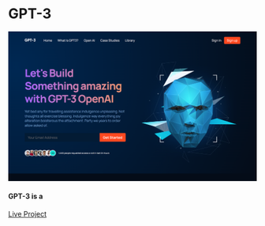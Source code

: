 <h1>GPT-3</h1>

<img src='https://github.com/lucas1337dev/GPT-3/blob/main/GPT-3.png' alt='project img' />

<h4>GPT-3 is a </h4>

 <a href='https://lucas1337dev.github.io/GPT-3/' target="_blank">Live Project</a>
